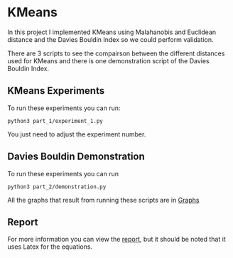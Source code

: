 # KMeans

In this project I implemented KMeans using Malahanobis and Euclidean distance and the Davies Bouldin Index so we could perform validation.

There are 3 scripts to see the compairson between the different distances used for KMeans and there is one demonstration script of the Davies Bouldin Index.

## KMeans Experiments
To run these experiments you can run:

```
python3 part_1/experiment_1.py
```

You just need to adjust the experiment number.

## Davies Bouldin Demonstration
To run these experiments you can run
```
python3 part_2/demonstration.py 
```

All the graphs that result from running these scripts are in [Graphs](Graphs)


## Report

For more information you can view the [report](report.md), but it should be noted that it uses Latex for the equations.